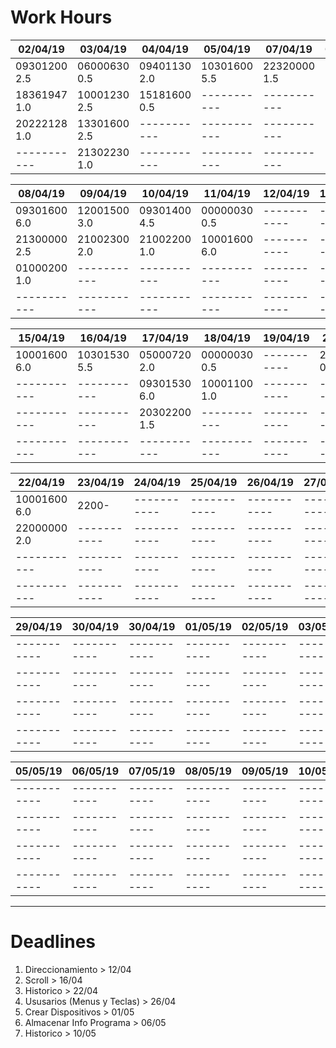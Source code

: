 # Work Hours


| 02/04/19        | 03/04/19        | 04/04/19        | 05/04/19        | 07/04/19        | 08/04/19        | 09/04/19        |
|-----------------|-----------------|-----------------|-----------------|-----------------|-----------------|-----------------|
| 09301200 2.5    | 06000630 0.5    | 09401130 2.0    | 10301600 5.5    | 22320000 1.5    |   -----------   |   -----------   |
| 18361947 1.0    | 10001230 2.5    | 15181600 0.5    |   -----------   |   -----------   |   -----------   |   -----------   |
| 20222128 1.0    | 13301600 2.5    |   -----------   |   -----------   |   -----------   |   -----------   |   -----------   |
|   -----------   | 21302230 1.0    |   -----------   |   -----------   |   -----------   |   -----------   |   -----------   |

| 08/04/19        | 09/04/19        | 10/04/19        | 11/04/19        | 12/04/19        | 13/04/19        | 14/04/19        |
|-----------------|-----------------|-----------------|-----------------|-----------------|-----------------|-----------------|
| 09301600 6.0    | 12001500 3.0    | 09301400 4.5    | 00000030 0.5    |   -----------   |   -----------   |   -----------   |
| 21300000 2.5    | 21002300 2.0    | 21002200 1.0    | 10001600 6.0    |   -----------   |   -----------   |   -----------   |
| 01000200 1.0    |   -----------   |   -----------   |   -----------   |   -----------   |   -----------   |   -----------   |
|   -----------   |   -----------   |   -----------   |   -----------   |   -----------   |   -----------   |   -----------   |

| 15/04/19        | 16/04/19        | 17/04/19        | 18/04/19        | 19/04/19        | 20/04/19        | 21/04/19        |
|-----------------|-----------------|-----------------|-----------------|-----------------|-----------------|-----------------|
| 10001600 6.0    | 10301530 5.5    | 05000720 2.0    | 00000030 0.5    |   -----------   | 23300000 0.5    |   -----------   |
|   -----------   |   -----------   | 09301530 6.0    | 10001100 1.0    |   -----------   |   -----------   |   -----------   |
|   -----------   |   -----------   | 20302200 1.5    |   -----------   |   -----------   |   -----------   |   -----------   |
|   -----------   |   -----------   |   -----------   |   -----------   |   -----------   |   -----------   |   -----------   |

| 22/04/19        | 23/04/19        | 24/04/19        | 25/04/19        | 26/04/19        | 27/04/19        | 28/04/19        |
|-----------------|-----------------|-----------------|-----------------|-----------------|-----------------|-----------------|
| 10001600 6.0    | 2200-           |   -----------   |   -----------   |   -----------   |   -----------   |   -----------   |
| 22000000 2.0    |   -----------   |   -----------   |   -----------   |   -----------   |   -----------   |   -----------   |
|   -----------   |   -----------   |   -----------   |   -----------   |   -----------   |   -----------   |   -----------   |
|   -----------   |   -----------   |   -----------   |   -----------   |   -----------   |   -----------   |   -----------   |

| 29/04/19        | 30/04/19        | 30/04/19        | 01/05/19        | 02/05/19        | 03/05/19        | 04/05/19        |
|-----------------|-----------------|-----------------|-----------------|-----------------|-----------------|-----------------|
|   -----------   |   -----------   |   -----------   |   -----------   |   -----------   |   -----------   |   -----------   |
|   -----------   |   -----------   |   -----------   |   -----------   |   -----------   |   -----------   |   -----------   |
|   -----------   |   -----------   |   -----------   |   -----------   |   -----------   |   -----------   |   -----------   |
|   -----------   |   -----------   |   -----------   |   -----------   |   -----------   |   -----------   |   -----------   |

| 05/05/19        | 06/05/19        | 07/05/19        | 08/05/19        | 09/05/19        | 10/05/19        | 11/05/19        |
|-----------------|-----------------|-----------------|-----------------|-----------------|-----------------|-----------------|
|   -----------   |   -----------   |   -----------   |   -----------   |   -----------   |   -----------   |   -----------   |
|   -----------   |   -----------   |   -----------   |   -----------   |   -----------   |   -----------   |   -----------   |
|   -----------   |   -----------   |   -----------   |   -----------   |   -----------   |   -----------   |   -----------   |
|   -----------   |   -----------   |   -----------   |   -----------   |   -----------   |   -----------   |   -----------   |
---
# Deadlines

1.  Direccionamiento > 12/04
2.  Scroll > 16/04
3.  Historico > 22/04
4.  Ususarios (Menus y Teclas) > 26/04
5.  Crear Dispositivos > 01/05
6.  Almacenar Info Programa > 06/05
7.  Historico > 10/05
